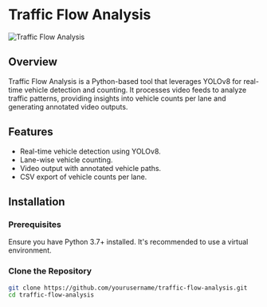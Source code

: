 
# Traffic Flow Analysis

![Traffic Flow Analysis](https://github.com/yourusername/traffic-flow-analysis/blob/main/assets/traffic_flow_analysis.png)

## Overview

Traffic Flow Analysis is a Python-based tool that leverages YOLOv8 for real-time vehicle detection and counting. It processes video feeds to analyze traffic patterns, providing insights into vehicle counts per lane and generating annotated video outputs.

## Features

- Real-time vehicle detection using YOLOv8.
- Lane-wise vehicle counting.
- Video output with annotated vehicle paths.
- CSV export of vehicle counts per lane.

## Installation

### Prerequisites

Ensure you have Python 3.7+ installed. It's recommended to use a virtual environment.

### Clone the Repository

```bash
git clone https://github.com/yourusername/traffic-flow-analysis.git
cd traffic-flow-analysis
